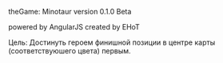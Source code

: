 theGame: Minotaur
version 0.1.0 Beta

powered by AngularJS
created by EHoT

Цель: Достинуть героем финишной позиции в центре карты (соответствуюшего цвета) первым.
